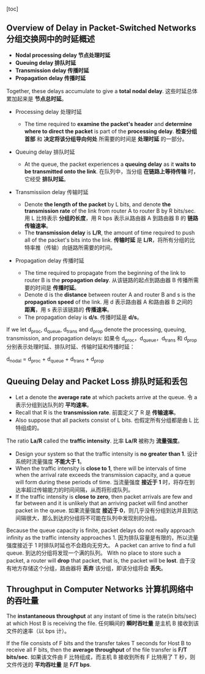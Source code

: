 [toc]

## Overview of Delay in Packet-Switched Networks 分组交换网中的时延概述

- **Nodal processing delay 节点处理时延**
- **Queuing delay 排队时延**
- **Transmission delay 传播时延**
- **Propagation delay 传播时延**

Together, these delays accumulate to give a **total nodal delay**.
这些时延总体累加起来是 **节点总时延**。

- Processing delay 处理时延
	- The time required to **examine the packet's header** and **determine where to direct the packet** is part of the **processing delay**.
	  **检查分组首部** 和 **决定将该分组导向何处** 所需要的时间是 **处理时延** 的一部分。

- Queuing delay 排队时延
	- At the queue, the packet experiences a **queuing delay** as it **waits to be transmitted onto the link**.
	  在队列中，当分组 **在链路上等待传输** 时，它经受 **排队时延**。

- Transmissiion delay 传输时延
	- Denote **the length of the packet** by L bits, and denote **the transmission rate** of the link from router A to router B by R bits/sec.
	  用 L 比特表示 **分组的长度**，用 R bps 表示从路由器 A 到路由器 B 的 **链路传输速率**。
	- The **transmission delay** is **L/R**, the amount of time required to push all of the packet's bits into the link.
	  **传输时延** 是 **L/R**，将所有分组的比特率推（传输）向链路所需要的时间。

- Propagation delay 传播时延
	- The time required to propagate from the beginning of the link to router B is the **propagation delay**.
	  从该链路的起点到路由器 B 传播所需要的时间是 **传播时延**。
	- Denote d is the **distance** between router A and router B and s is the **propagation speed** of the link.
	  用 d 表示路由器 A	和路由器 B 之间的 **距离**，用 s 表示该链路的 **传播速率**。
	- The propagation delay is **d/s**. 传播时延是 **d/s**。

If we let d<sub>proc</sub>, d<sub>queue</sub>, d<sub>trans</sub> and d<sub>prop</sub> denote the processing, queuing, transmission, and propagation delays:
如果令 d<sub>proc</sub>，d<sub>queue</sub>，d<sub>trans</sub> 和 d<sub>prop</sub> 分别表示处理时延、排队时延、传输时延和传播时延：

d<sub>nodal</sub> = d<sub>proc</sub> + d<sub>queue</sub> + d<sub>trans</sub> + d<sub>prop</sub>

## Queuing Delay and Packet Loss 排队时延和丢包

- Let a denote the **average rate** at which packets arrive at the queue.
  令 a 表示分组到达队列的 **平均速率**。
- Recall that R is the **transmission rate**. 前面定义了 R 是 **传输速率**。
- Also suppose that all packets consist of L bits. 也假定所有分组都是由 L 比特组成的。

The ratio **La/R** called the **traffic intensity**.
比率 **La/R** 被称为 **流量强度**。

- Design your system so that the traffic intensity is **no greater than 1**.
  设计系统时流量强度 **不能大于 1**。
- When the traffic intensity is **close to 1**, there will be intervals of time when the arrival rate exceeds the transmission capacity, and a queue will form during these periods of time.
  当流量强度 **接近于 1** 时，将存在到达率超过传输能力的时间间隔，从而将形成队列。
- If the traffic intensity is **close to zero**, then packet arrivals are few and far between and it is unlikely that an arriving packet will find another packet in the queue.
  如果流量强度 **接近于 0**，则几乎没有分组到达并且到达间隔很大，那么到达的分组将不可能在队列中发现别的分组。

Because the queue capacity is finite, packet delays do not really approach infinity as the traffic intensity approaches 1.
因为排队容量是有限的，所以流量强度接近于 1 时排队时延也不会趋向无穷大。
A packet can arrive to find a full queue.
到达的分组将发现一个满的队列。
With no place to store such a packet, a router will **drop** that packet, that is, the packet will be **lost**.
由于没有地方存储这个分组，路由器将 **丢弃** 该分组，即该分组将会 **丢失**。

## Throughput in Computer Networks 计算机网络中的吞吐量

The **instantaneous throughput** at any instant of time is the rate(in bits/sec) at which Host B is receiving the file.
任何瞬间的 **瞬时吞吐量** 是主机 B 接收到该文件的速率（以 bps 计）。

If the file consists of F bits and the transfer takes T seconds for Host B to receive all F bits, then the **average throughput** of the file transfer is **F/T bits/sec**.
如果该文件由 F 比特组成，而主机 B 接收到所有 F 比特用了 T 秒，则文件传送的 **平均吞吐量** 是 **F/T bps**.
